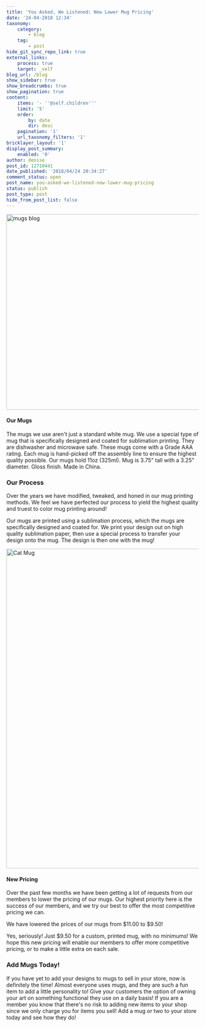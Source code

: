 ```yaml
---
title: 'You Asked, We Listened: New Lower Mug Pricing'
date: '24-04-2018 12:34'
taxonomy:
    category:
        - blog
    tag:
        - post
hide_git_sync_repo_link: true
external_links:
    process: true
    target: _self
blog_url: /blog
show_sidebar: true
show_breadcrumbs: true
show_pagination: true
content:
    items: '- ''@self.children'''
    limit: '5'
    order:
        by: date
        dir: desc
    pagination: '1'
    url_taxonomy_filters: '1'
bricklayer_layout: '1'
display_post_summary:
    enabled: '0'
author: denise
post_id: 12710441
date_published: '2018/04/24 20:34:27'
comment_status: open
post_name: you-asked-we-listened-new-lower-mug-pricing
status: publish
post_type: post
hide_from_post_list: false
---
```


<img src="https://printaura.com/wp-content/uploads/2018/04/mugs-blog-1024x534.jpg" alt="mugs blog" width="980" height="511" class="alignnone size-large wp-image-12710463" />

<h4>Our Mugs</h4>

The mugs we use aren't just a standard white mug. We use a special type of mug that is specifically designed and coated for sublimation printing. They are dishwasher and microwave safe. These mugs come with a Grade AAA rating. Each mug is hand-picked off the assembly line to ensure the highest quality possible. Our mugs hold 11oz (325ml). Mug is 3.75" tall with a 3.25" diameter. Gloss finish. Made in China. 

<h3>Our Process</h3> 
Over the years we have modified, tweaked, and honed in our mug printing methods. We feel we have perfected our process to yield the highest quality and truest to color mug printing around! 

Our mugs are printed using a sublimation process, which the mugs are specifically designed and coated for. We print your design out on high quality sublimation paper, then use a special process to transfer your design onto the mug. The design is then one with the mug!

<img src="https://printaura.com/wp-content/uploads/2018/04/Cat-Mug-1024x873.jpg" alt="Cat Mug" width="980" height="835" class="alignnone size-large wp-image-12710453" />

<h4>New Pricing</h4>

Over the past few months we have been getting a lot of requests from our members to lower the pricing of our mugs. Our highest priority here is the success of our members, and we try our best to offer the most competitive pricing we can. 

We have lowered the prices of our mugs from $11.00 to $9.50! 

Yes, seriously! Just $9.50 for a custom, printed mug, with no minimums! We hope this new pricing will enable our members to offer more competitive pricing, or to make a little extra on each sale. 

<h3>Add Mugs Today!</h3>
If you have yet to add your designs to mugs to sell in your store, now is definitely the time! Almost everyone uses mugs, and they are such a fun item to add a little personality to! Give your customers the option of owning your art on something functional they use on a daily basis! If you are a member you know that there's no risk to adding new items to your shop since we only charge you for items you sell! Add a mug or two to your store today and see how they do!
